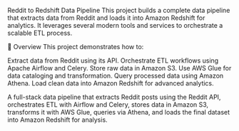 Reddit to Redshift Data Pipeline
This project builds a complete data pipeline that extracts data from Reddit and loads it into Amazon Redshift for analytics. It leverages several modern tools and services to orchestrate a scalable ETL process.

📌 Overview
This project demonstrates how to:

Extract data from Reddit using its API.
Orchestrate ETL workflows using Apache Airflow and Celery.
Store raw data in Amazon S3.
Use AWS Glue for data cataloging and transformation.
Query processed data using Amazon Athena.
Load clean data into Amazon Redshift for advanced analytics.


A full-stack data pipeline that extracts Reddit posts using the Reddit API, orchestrates ETL with Airflow and Celery, stores data in Amazon S3, transforms it with AWS Glue, queries via Athena, and loads the final dataset into Amazon Redshift for analysis.
